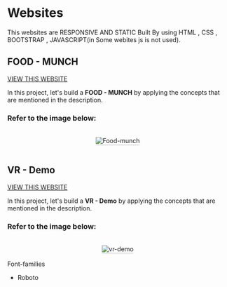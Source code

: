 # Websites
This websites are RESPONSIVE AND STATIC  Built By using HTML , CSS , BOOTSTRAP , JAVASCRIPT(in Some webites js is not used).

## FOOD - MUNCH
[VIEW THIS WEBSITE](https://hari09foodmuch.ccbp.tech/)

In this project, let's build a **FOOD - MUNCH** by applying the concepts that are mentioned in the description.

### Refer to the image below:

<br/>
<div style="text-align: center;">
    <img src="https://res.cloudinary.com/harikrishnar/image/upload/v1679823294/Food_-_Munch_elfofj.png" alt="Food-munch" style="max-width:70%;box-shadow:0 2.8px 2.2px rgba(0, 0, 0, 0.12)">
</div>
<br/>







## VR - Demo
[VIEW THIS WEBSITE](https://hari09vrdemo.ccbp.tech/)

In this project, let's build a **VR - Demo** by applying the concepts that are mentioned in the description.

### Refer to the image below:

<br/>
<div style="text-align: center;">
    <img src="https://res.cloudinary.com/harikrishnar/image/upload/v1679825324/VR_-_KIT_1_mzqxzr.jpg" alt="vr-demo" style="max-width:70%;box-shadow:0 2.8px 2.2px rgba(0, 0, 0, 0.12)">
</div>
<br/>   
<summary>Font-families</summary>

- Roboto

</details>


